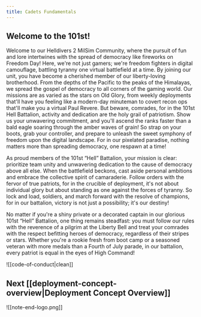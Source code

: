```yaml
---
title: Cadets Fundamentals
---
```

## Welcome to the 101st!

Welcome to our Helldivers 2 MilSim Community, where the pursuit of fun and lore intertwines with the spread of democracy like fireworks on Freedom Day! Here, we're not just gamers; we're freedom fighters in digital camouflage, battling tyranny one virtual battlefield at a time. By joining our unit, you have become a cherished member of our liberty-loving brotherhood. From the depths of the Pacific to the peaks of the Himalayas, we spread the gospel of democracy to all corners of the gaming world. Our missions are as varied as the stars on Old Glory, from weekly deployments that'll have you feeling like a modern-day minuteman to covert recon ops that'll make you a virtual Paul Revere. But beware, comrades, for in the 101st Hell Battalion, activity and dedication are the holy grail of patriotism. Show us your unwavering commitment, and you'll ascend the ranks faster than a bald eagle soaring through the amber waves of grain! So strap on your boots, grab your controller, and prepare to unleash the sweet symphony of freedom upon the digital landscape. For in our pixelated paradise, nothing matters more than spreading democracy, one respawn at a time!

As proud members of the 101st “Hell” Battalion, your mission is clear: prioritize team unity and unwavering dedication to the cause of democracy above all else. When the battlefield beckons, cast aside personal ambitions and embrace the collective spirit of camaraderie. Follow orders with the fervor of true patriots, for in the crucible of deployment, it's not about individual glory but about standing as one against the forces of tyranny. So lock and load, soldiers, and march forward with the resolve of champions, for in our battalion, victory is not just a possibility; it's our destiny!

No matter if you're a shiny private or a decorated captain in our glorious 101st “Hell” Battalion, one thing remains steadfast: you must follow our rules with the reverence of a pilgrim at the Liberty Bell and treat your comrades with the respect befitting heroes of democracy, regardless of their stripes or stars. Whether you're a rookie fresh from boot camp or a seasoned veteran with more medals than a Fourth of July parade, in our battalion, every patriot is equal in the eyes of High Command!

![[code-of-conduct|clean]]
## Next [[deployment-concept-overview|Deployment Concept Overview]]


![[note-end-logo.png]]